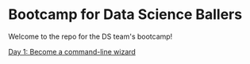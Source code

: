 # Bootcamp for Data Science Ballers

Welcome to the repo for the DS team's bootcamp!

[Day 1: Become a command-line wizard][day1]


[day1]: day1.md
